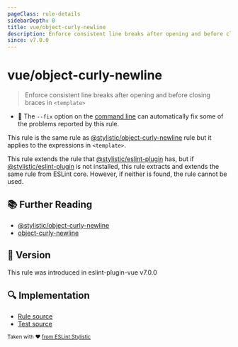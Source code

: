 ```yaml
---
pageClass: rule-details
sidebarDepth: 0
title: vue/object-curly-newline
description: Enforce consistent line breaks after opening and before closing braces in `<template>`
since: v7.0.0
---
```


# vue/object-curly-newline

> Enforce consistent line breaks after opening and before closing braces in `<template>`

- :wrench: The `--fix` option on the [command line](https://eslint.org/docs/user-guide/command-line-interface#fix-problems) can automatically fix some of the problems reported by this rule.

This rule is the same rule as [@stylistic/object-curly-newline] rule but it applies to the expressions in `<template>`.

This rule extends the rule that [@stylistic/eslint-plugin] has, but if [@stylistic/eslint-plugin] is not installed, this rule extracts and extends the same rule from ESLint core.
However, if neither is found, the rule cannot be used.

[@stylistic/eslint-plugin]: https://eslint.style/packages/default

## :books: Further Reading

- [@stylistic/object-curly-newline]
- [object-curly-newline]

[@stylistic/object-curly-newline]: https://eslint.style/rules/default/object-curly-newline
[object-curly-newline]: https://eslint.org/docs/rules/object-curly-newline

## :rocket: Version

This rule was introduced in eslint-plugin-vue v7.0.0

## :mag: Implementation

- [Rule source](https://github.com/vuejs/eslint-plugin-vue/blob/master/lib/rules/object-curly-newline.js)
- [Test source](https://github.com/vuejs/eslint-plugin-vue/blob/master/tests/lib/rules/object-curly-newline.js)

<sup>Taken with ❤️ [from ESLint Stylistic](https://eslint.style/rules/ts/object-curly-newline)</sup>
